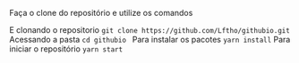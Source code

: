 Faça o clone do repositório e utilize os comandos 

E clonando o repositorio ``` git clone https://github.com/Lftho/githubio.git ```
Acessando a pasta ``` cd githubio  ```
Para instalar os pacotes ``` yarn install ```
Para iniciar o repositório ``` yarn start ```